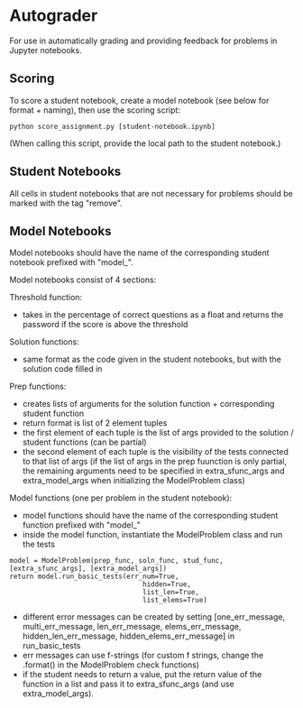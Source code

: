 # Autograder

For use in automatically grading and providing feedback for problems in Jupyter notebooks.

## Scoring

To score a student notebook, create a model notebook (see below for format + naming), then use the scoring script:

```python score_assignment.py [student-notebook.ipynb]```

(When calling this script, provide the local path to the student notebook.)

## Student Notebooks

All cells in student notebooks that are not necessary for problems should be marked with the tag "remove".

## Model Notebooks

Model notebooks should have the name of the corresponding student notebook prefixed with "model_".

Model notebooks consist of 4 sections:

Threshold function:
- takes in the percentage of correct questions as a float and returns the password if the score is above the threshold

Solution functions:
- same format as the code given in the student notebooks, but with the solution code filled in

Prep functions:
- creates lists of arguments for the solution function + corresponding student function
- return format is list of 2 element tuples 
- the first element of each tuple is the list of args provided to the solution / student functions (can be partial)
- the second element of each tuple is the visibility of the tests connected to that list of args
(if the list of args in the prep fuunction is only partial, the remaining arguments need to be specified in extra_sfunc_args and extra_model_args when initializing the ModelProblem class)


Model functions (one per problem in the student notebook):
- model functions should have the name of the corresponding student function prefixed with "model_"
- inside the model function, instantiate the ModelProblem class and run the tests

```
model = ModelProblem(prep_func, soln_func, stud_func, [extra_sfunc_args], [extra_model_args])
return model.run_basic_tests(err_num=True,
                                 hidden=True,
                                 list_len=True,
                                 list_elems=True)
```

- different error messages can be created by setting [one_err_message, multi_err_message, len_err_message, elems_err_message, hidden_len_err_message, hidden_elems_err_message] in run_basic_tests
- err messages can use f-strings (for custom f strings, change the .format() in the ModelProblem check functions)
- if the student needs to return a value, put the return value of the function in a list and pass it to extra_sfunc_args (and use extra_model_args).
